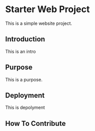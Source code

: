 # Starter Web Project 
This is a simple website project. 
## Introduction 
This is an intro 
## Purpose 
This is a purpose. 
## Deployment 
This is depolyment 
## How To Contribute 
